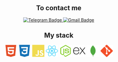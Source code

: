 <div id="header" align="center" markdown="1">

  ## To contact me ##
  <div id="badges">
    <a href="https://t.me/nFilatov" target="_blank">
      <img src="https://img.shields.io/badge/@nFilatov-blue?style=social&logo=telegram&logoColor=white" alt="Telegram Badge"/>
    </a>
    <a href="mailto:FilatovNikita1994@yandex.ru" target="_blank">
      <img src="https://img.shields.io/badge/FilatovNikita1994@yandex.ru-white?style=social&logo=data%3Aimage%2Fpng%3Bbase64%2CiVBORw0KGgoAAAANSUhEUgAAACkAAAApCAIAAAAnApehAAAAAXNSR0IArs4c6QAAAARnQU1BAACxjwv8YQUAAAAJcEhZcwAAEnQAABJ0Ad5mH3gAAAXvSURBVFjDvVjPb13VEf6%2BmXn%2BhX%2FgJE2CSQMRmCBCYtImVVA3kSuoogrBApYQ0S3qCiTa%2FgkRLSs2bBpAaiWoKqVUDZtIXVSlSlKhVhVBTX%2BgJBgTwLET2y%2FP794zXZxz7r12nB%2BAnSPrenzv8ftmvvlm5rxLD0twBxweAADR9mzna7pzw0XGX%2FWVBJhtAdi4Q3rZAUID3lF86affwX9O%2B8VpLnaDgyoQhQqiIUJTiEAVIpD8VMSj0SMyPIItD2D8EGwjwAZw7QG9bMNDQu3O%2BvEjOPXn8vISzVwoZkFETF2VIm4KEaomVFNQYAYSZhBSDEqoOUk115J3b%2BPEj9G6M3kQnYCApBcL8AAEP3vcf%2FMKLlyKnwJTqEIFZqjj1mxnwwTUtDm6xcxHZoX98N2Pc2wSyNgUQOjdK%2FDS%2F%2FZm%2Bfov2SkRyTRzIc3yn%2BlzXYVqrkJRV6Gps7qakzQFhdEVClQ9OmTEg3t53zOgZnilL83io3fDkZ97p4isUsVVqVWgMXqFRj6sjill3SBElQjVWh%2BitRqUfOQgtj0OsRg6ff7f5c%2BewPkZEFAmGmPoMTKRlbkXpaqbMJEf%2FcjkU2BK1glyIdVcyD5w8iX0fgsQUBmOHg6%2FPU6BC0lkPDLGZ41YLbpvy%2FiodNAkI8Jfm3tVjm3E%2FhdTvounx7C4BBICCEFAxaWOGJpTK0qTmPIstKwvEaT9zdwbyGSruRBqMJdDL6NnI6gsfrgJzKjClIjovglF3TSrTFyNyhS65BJI2DHr1TVxQ2lUR3y08wHueh5UFk9tRjsAseib0WeJ1RhJg8sULiJmQShmFbFZ26n6ycon9Z6O7L0XO14Elf7ed8MbUz7TBRpxx2usKGNqJo16qxUeaajaXJXdWuoCM0a1D7S54wIG78f4q6DSTx5AuyyPTmGqk9qyEKn5ECouypZktafadVWauChNm5wzsh0fZQLSfw3Py31fgID0YPfvMjaAwsPb035mIU2BSH5KgdDMTajqphRNdqzjZqx2jZGvvGue98zVU2fiXaDCBuAIf%2FjcT%2BYdtQCxrMYqO%2FWAqOTluVdN6Yi1sGNOtnWWTbyJ34PWwI4O%2FGU2vPdFGp7Lcl%2BpzNzyHGv6URV3JXgVGLlrgZu7K6ftnmOrYAPwMwvh7WkU3iTABdQcpQhbseFrbjUp9ym1Mfe9yn1tjoZVJv2eY5DVsAH4%2BXZ4axrtslYfkUUriDBqNLpZNQXq%2BaaKO0S%2B38XgdU4ce441tHbtmumWv%2FoEs0V9RwhlY7Toih7gJFvmIjKqcjCgj9c94dwEG8BCGd6a8k869ZEozhs1Kl01N9o4VwwmUMVWkUmD3fB0dXPsWHu%2F%2FtTPLjYOZUjxKdMsj8M%2BRjzeKwdb%2BeB2Y2y7Gfa1tRfV12Cbcdqqcl8fD%2FTjVtatYkMxtNv%2FdCEc%2Byua0hFBq%2B6p8uR%2B7pxFMbd22NKHoe9ABwD4B%2F8NR0%2BgKBteKUzZ2%2BLhST54N%2BBYOIPO1Fpg2wiGHgFbNf3%2Fmw6v%2FRHtpXrPYL%2B88CNu31TfuXoOi2cB%2FwbYvVtxx6580G%2Bs6dnwxgk%2F9zkA3rtFDk9i88jKPd0ZzP8DXnwNbGJgHH3bb%2BT4xTkIsWn4uhvCIq58gLL9lWpMMTSB1gZ88xUKzP8dxaVbw9Z%2BDO6Nylqb5cDih6uobyW2jWJwAmJY83X1PBb%2FVatPevDwO41Z0juGgYdArNdqqq%2F%2Ffoz%2FAjT6qQMY2Ineb2O9V6W%2B0cew%2FSeg0T96ATaK27Oi%2Bu56FhseA5R%2B9qeg4bYtL7D1%2BfTdwD8%2BguLy7cO2YWw9DCqo9PkPMfXmush7Vc7HnoNtghio9KufYe59XD4JyjqzHTD8PYw8GoOO2BfhJWZPYP6f65h4LzD4MO78QQUMKr3zJbyAl7hyGnPvg7oOwCVGHsXQPlBBy68ehL50CV6mn%2B4cZo5j6TNIa40S3EXPFmw4hNZII2JJ3%2F19aRYI8AAv8zuuGVw%2BhavnUCxCgK%2FW7QgEBMAG0Lcdw%2FthG%2FIbpoya33n8Hwj%2FK9B1fBcyAAAAAElFTkSuQmCC&logoColor=red" alt="Gmail Badge"/>
    </a>
  </div>
  
</div>

<div id="stack" align="center" markdown="1">
  
  ## My stack ##
  
  <img src="https://github.com/devicons/devicon/blob/master/icons/html5/html5-plain.svg" title="HTML" alt="HTML" width="40" height="40"/>
  <img src="https://github.com/devicons/devicon/blob/master/icons/css3/css3-plain.svg" title="CSS" alt="CSS" width="40" height="40"/>
  <img src="https://github.com/devicons/devicon/blob/master/icons/javascript/javascript-plain.svg" title="JS" alt="JS" width="40" height="40"/>
  <img src="https://github.com/devicons/devicon/blob/master/icons/react/react-original.svg" title="React" alt="React" width="40" height="40"/>
  <img src="https://github.com/devicons/devicon/blob/master/icons/nodejs/nodejs-plain.svg" title="Node.js" alt="Node.js" width="40" height="40"/>
  <img src="https://github.com/devicons/devicon/blob/master/icons/express/express-original.svg" title="Express.js" alt="Express.js" width="40" height="40"/>
  <img src="https://github.com/devicons/devicon/blob/master/icons/mongodb/mongodb-plain.svg" title="MongoDB" alt="MongoDB" width="40" height="40"/>
  <img src="https://github.com/devicons/devicon/blob/master/icons/git/git-plain.svg" title="GIT" alt="GIT" width="40" height="40"/>
  
</div>
